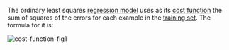 The ordinary least squares [regression model](regression-algorithm) uses as its [cost function](cost-function) the sum of squares of the errors for each example in the [training set](training-data). The formula for it is:

![cost-function-fig1](png/cost-function-fig1)
